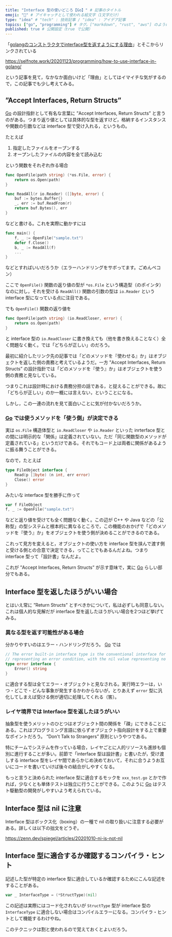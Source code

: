 ```yaml
---
title: "Interface 型の使いどころ【Go】" # 記事のタイトル
emoji: "🤔" # アイキャッチとして使われる絵文字（1文字だけ）
type: "idea" # "tech" : 技術記事 / "idea" : アイデア記事
topics: ["go", "programming"] # タグ。["markdown", "rust", "aws"] のように指定する
published: true # 公開設定（true で公開）
---
```


「[golangのコンストラクタでinterface型を返すようにする理由](https://qiita.com/asosori2/items/cec7be14c98ce4a59180)」とそこからリンクされている

https://selfnote.work/20201123/programming/how-to-use-interface-in-golang/

という記事を見て，なかなか面白いけど「理由」としてはイマイチな気がするので，この記事でも少し考えてみる。

## ”Accept Interfaces, Return Structs”

[Go] の設計指針として有名な言葉に ”Accept Interfaces, Return Structs” と言うのがある。つまり返り値としては具体的な型を返すけど，格納するインスタンスや関数の引数などは interface 型で受け入れる，というもの。

たとえば

1. 指定したファイルをオープンする
2. オープンしたファイルの内容を全て読み込む

という関数をそれぞれ作る場合

```go
func OpenFile(path string) (*os.File, error) {
    return os.Open(path)
}

func ReadAll(r io.Reader) ([]byte, error) {
    buf := bytes.Buffer{}
    _, err := buf.ReadFrom(r)
    return buf.Bytes(), err
}
```

などと書ける。これを実際に動かすには

```go
func main() {
    f, _ := OpenFile("sample.txt")
    defer f.Close()
    b, _ := ReadAll(f)
    ...
}
```

などとすればいいだろうか（エラーハンドリングをサボってます。ごめんペコン）

ここで `OpenFile()` 関数の返り値の型が `*os.File` という構造型（のポインタ）なのに対し，それを受ける `ReadAll()` 関数の引数の型は `io.Reader` という interface 型になっている点に注目である。

でも `OpenFile()` 関数の返り値を

```go
func OpenFile(path string) (io.ReadCloser, error) {
    return os.Open(path)
}
```

と interface 型の `io.ReadCloser` に書き換えても（他を書き換えることなく）全く問題なく動く。では「どちらが正しい」のだろう。

最初に紹介したリンク先の記事では「どのメソッドを『使わせる』か」はオブジェクトを返した側の責務と考えているようだ。一方 ”Accept Interfaces, Return Structs” の設計指針では「どのメソッドを『使う』か」はオブジェクトを使う側の責務と見なしている。

つまりこれは設計時における責務分担の話である，と捉えることができる。故に「どちらが正しい」のか一概には言えない，ということになる。

しかし，この一連の流れを見て面白いことに気が付かないだろうか。

### [Go] では使うメソッドを「使う側」が決定できる

実は `os.File` 構造体型と `io.ReadCloser` や `io.Reader` といった inrterface 型との間には明示的な「関係」は定義されていない。ただ「同じ関数型のメソッドが定義されている」というだけである。それでもコード上は両者に関係があるように振る舞うことができる。

なので，たとえば

```go
type FileObject interface {
	Read(p []byte) (n int, err error)
	Close() error
}
```

みたいな interface 型を勝手に作って

```go
var f FileObject
f, _ := OpenFile("sample.txt")
```

などと返り値を受けても全く問題なく動く。この辺が C++ や Java などの「公称型」の型システムと根本的に異なるところで，この機能のおかげで「どのメソッドを『使う』か」をオブジェクトを使う側が決めることができるのである。

これって見方を変えると，オブジェクトの使い方を interface 型を挟んで渡す側と受ける側との合意で決定できる，ってことでもあるんだよね。つまり interface 型って「設計書」なんだよ。

これが ”Accept Interfaces, Return Structs” が示す意味で，実に [Go] らしい部分でもある。

## Interface 型を返したほうがいい場合

とはいえ常に ”Return Structs” とすべきかについて，私は必ずしも同意しない。これは個人的な見解だが interface 型を返したほうがいい場合を2つほど挙げてみる。

### 異なる型を返す可能性がある場合

分かりやすいのはエラー・ハンドリングだろう。 [Go] では

```go
// The error built-in interface type is the conventional interface for
// representing an error condition, with the nil value representing no error.
type error interface {
    Error() string
}
```

に適合する型は全てエラー・オブジェクトと見なされる。実行時エラーは，いつ・どこで・どんな事象が発生するかわからないが，とりあえず `error` 型に汎化してしまえば受ける側が適切に処理してくれる（筈）。

### レイヤ境界では Interface 型を返したほうがいい

抽象型を使うメリットのひとつはオブジェクト間の関係を「疎」にできることにある。これはプログラミング言語に依らずオブジェクト指向設計をする上で重要なポイントだろう。 “Don't Talk to Strangers” 原則というやつである。

特にチームでシステムを作っている場合，レイヤごとに人的リソースも進捗も個別に進行することが多い。前節で「interface 型は設計書」と書いたが，受け渡しする interface 型をレイヤ間であらかじめ決めておいて，それに合うようお互いにコードを書いていけば後々の結合がしやすくなる。

もっと言うと決められた interface 型に適合するモックを `xxx_test.go` とかで作れば，少なくとも単体テストは独立に行うことができる。このように [Go] はテスト駆動型の開発がしやすいよう考えられている。

## Interface 型は nil に注意

Interface 型はボックス化（boxing）の一種で nil の取り扱いに注意する必要がある。詳しくは以下の拙文をどうぞ。

https://zenn.dev/spiegel/articles/20201010-ni-is-not-nil

## Interface 型に適合するか確認するコンパイラ・ヒント

記述した型が特定の interface 型に適合しているか確認するためにこんな記述をすることがある。

```go
var _ InterfaceType = (*StructType)(nil)
```

この記述は実際にはコード化されないが `StructType` 型が interface 型の `InterfaceType` に適合しない場合はコンパイルエラーになる。コンパイラ・ヒントとして機能するわけやね。

このテクニックは割と使われるので覚えておくとよいだろう。

[Go]: https://golang.org/ "The Go Programming Language"
